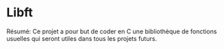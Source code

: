 # Libft
Résumé: Ce projet a pour but de coder en C une bibliothèque de fonctions
usuelles qui seront utiles dans tous les projets futurs.
